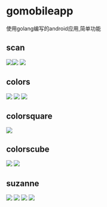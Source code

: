 # gomobileapp
使用golang编写的android应用,简单功能
## scan
![](https://raw.githubusercontent.com/vzever/gomobileapp/master/screenshot/Screenshot%20from%202015-07-19%2021-46-11.png)![](https://raw.githubusercontent.com/vzever/gomobileapp/master/screenshot/Screenshot%20from%202015-07-19%2021-46-22.png)
![](https://raw.githubusercontent.com/vzever/gomobileapp/master/screenshot/Screenshot_2015-07-19-22-44-57.png)
## colors
![](https://raw.githubusercontent.com/vzever/gomobileapp/master/screenshot/Screenshot%20from%202015-07-19%2023-02-35.png)
![](https://raw.githubusercontent.com/vzever/gomobileapp/master/screenshot/Screenshot%20from%202015-07-19%2023-02-46.png)
![](https://raw.githubusercontent.com/vzever/gomobileapp/master/screenshot/Screenshot_2015-07-19-22-44-43.png)
## colorsquare
![](https://raw.githubusercontent.com/vzever/gomobileapp/master/screenshot/Screenshot%20from%202015-07-21%2022-18-51.png)
## colorscube
![](https://raw.githubusercontent.com/vzever/gomobileapp/master/screenshot/Screenshot%20from%202015-07-23%2023-52-22.png)
![](https://raw.githubusercontent.com/vzever/gomobileapp/master/screenshot/Screenshot_2015-07-23-23-58-26.png)
## suzanne
![](https://raw.githubusercontent.com/vzever/gomobileapp/master/screenshot/Screenshot%20from%202015-07-25%2003-48-14.png)
![](https://raw.githubusercontent.com/vzever/gomobileapp/master/screenshot/Screenshot%20from%202015-07-25%2003-48-33.png)
![](https://raw.githubusercontent.com/vzever/gomobileapp/master/screenshot/Screenshot_2015-07-25-03-47-03.png)
![](https://raw.githubusercontent.com/vzever/gomobileapp/master/screenshot/Screenshot_2015-07-25-03-47-22.png)

